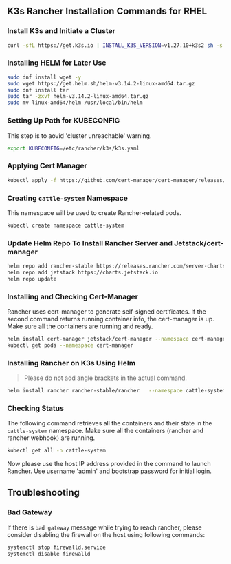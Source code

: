 ## K3s Rancher Installation Commands for RHEL

### Install K3s and Initiate a Cluster
``` bash
curl -sfL https://get.k3s.io | INSTALL_K3S_VERSION=v1.27.10+k3s2 sh -s - server --etcd-expose-metrics true --cluster-domain rancher-cluster.local --node-name master0 --cluster-init
```

### Installing HELM for Later Use
``` bash
sudo dnf install wget -y
sudo wget https://get.helm.sh/helm-v3.14.2-linux-amd64.tar.gz
sudo dnf install tar
sudo tar -zxvf helm-v3.14.2-linux-amd64.tar.gz
sudo mv linux-amd64/helm /usr/local/bin/helm
```

### Setting Up Path for KUBECONFIG
This step is to aovid 'cluster unreachable' warning.
``` bash
export KUBECONFIG=/etc/rancher/k3s/k3s.yaml
```

### Applying Cert Manager 
``` bash
kubectl apply -f https://github.com/cert-manager/cert-manager/releases/download/v1.14.3/cert-manager.crds.yaml
```

### Creating `cattle-system` Namespace
This namespace will be used to create Rancher-related pods.
``` bash
kubectl create namespace cattle-system
```

### Update Helm Repo To Install Rancher Server and Jetstack/cert-manager
``` bash
helm repo add rancher-stable https://releases.rancher.com/server-charts/stable
helm repo add jetstack https://charts.jetstack.io
helm repo update
```

### Installing and Checking Cert-Manager
Rancher uses cert-manager to generate self-signed certificates.
If the second command returns running container info, the cert-manager is up. Make sure all the containers are running and ready.
``` bash
helm install cert-manager jetstack/cert-manager --namespace cert-manager --create-namespace
kubectl get pods --namespace cert-manager
```

### Installing Rancher on K3s Using Helm
> Please do not add angle brackets in the actual command.
``` bash
helm install rancher rancher-stable/rancher   --namespace cattle-system   --set hostname=<your-ip-address>.sslip.io   --set bootstrapPassword=<password>   --set useBundledSystemChart=true   --set replicas=1 --set ingress.tls.source=rancher
```

### Checking Status
The following command retrieves all the containers and their state in the `cattle-system` namespace. Make sure all the containers (rancher and rancher webhook) are running.
```bash
kubectl get all -n cattle-system
```
Now please use the host IP address provided in the command to launch Rancher. Use username 'admin' and bootstrap password for initial login.


## Troubleshooting
### Bad Gateway
If there is `bad gateway` message while trying to reach rancher, please consider disabling the firewall on the host using following commands:
``` bash
systemctl stop firewalld.service
systemctl disable firewalld
```
